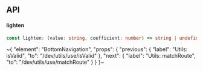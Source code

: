 

## API

#### lighten

```ts
const lighten: (value: string, coefficient: number) => string | undefined;
```


~{
  "element": "BottomNavigation",
  "props": {
    "previous": {
      "label": "Utils: isValid",
      "to": "/dev/utils/use/isValid"
    },
    "next": {
      "label": "Utils: matchRoute",
      "to": "/dev/utils/use/matchRoute"
    }
  }
}~